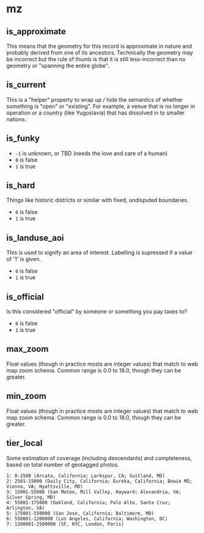 # mz

## is_approximate

This means that the geometry for this record is approximate in nature and probably derived from one of its ancestors. Technically the geometry may be incorrect but the rule of thumb is that it is still less-incorrect than no geometry or "spanning the entire globe".

## is_current

This is a "helper" property to wrap up / hide the semantics of whether something is "open" or "existing". For example, a venue that is no longer in operation or a country (like Yugoslavia) that has dissolved in to smaller nations.

## is_funky

* `-1` is unknown, or TBD (needs the love and care of a human)
* `0` is false
* `1` is true

## is_hard

Things like historic districts or similar with fixed, undisputed boundaries.

* `0` is false
* `1` is true

## is_landuse_aoi

This is used to signify an area of interest. Labelling is supressed if a value of '1' is given.

* `0` is false
* `1` is true

## is_official

Is this considered "official" by someone or something you pay taxes to?

* `0` is false
* `1` is true

## max_zoom

Float values (though in practice mosts are integer values) that match to web map zoom schema. Common range is 0.0 to 18.0, though they can be greater.

## min_zoom

Float values (though in practice mosts are integer values) that match to web map zoom schema. Common range is 0.0 to 18.0, though they can be greater.

## tier_local

Some estimation of coverage (including descendants) and completeness, based on total number of geotagged photos.

```
1: 0-2500 (Arcata, California; Larkspur, CA; Suitland, MD)
2: 2501-15000 (Daily City, California; Eureka, California; Bowie MD; Vienna, VA; Hyattsville, MD)
3: 15001-55000 (San Mateo, Mill Valley, Hayward; Alexandria, VA; Silver Spring, MD)
4: 55001-175000 (Oakland, California; Palo Alto, Santa Cruz; Arlington, VA)
5: 175001-550000 (San Jose, California; Baltimore, MD)
6: 550001-1200000 (Los Angeles, California; Washington, DC)
7: 1200001-2500000 (SF, NYC, London, Paris)
```
